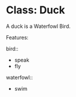# Class: Duck
A duck is a Waterfowl Bird.

Features:

 bird::

   * speak
   * fly

 waterfowl::

   * swim
